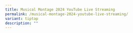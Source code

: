 ```yaml
---
title: Musical Montage 2024 YouTube Live Streaming
permalink: /musical-montage-2024-youtube-live-streaming/
variant: tiptap
description: ""
---
```

